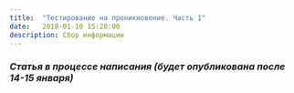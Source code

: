 ```yaml
---
title:  "Тестирование на проникновение. Часть 1"
date:   2018-01-10 15:20:00
description: Cбор информации
---
```


### *Статья в процессе написания (будет опубликована после 14-15 января)*

<!-- Тестирование на проникновение (penetration testing, pentest, пентест) является популярной во всем мире услугой в области информационной безопасности. Работа заключается в -->
<!-- структура: пассивный (чтобы системы мониторинга не зафиксировали подозрительную активность и т.д.) и активный сбор, а иммено сбор информации в гугл, утилита whois -->
